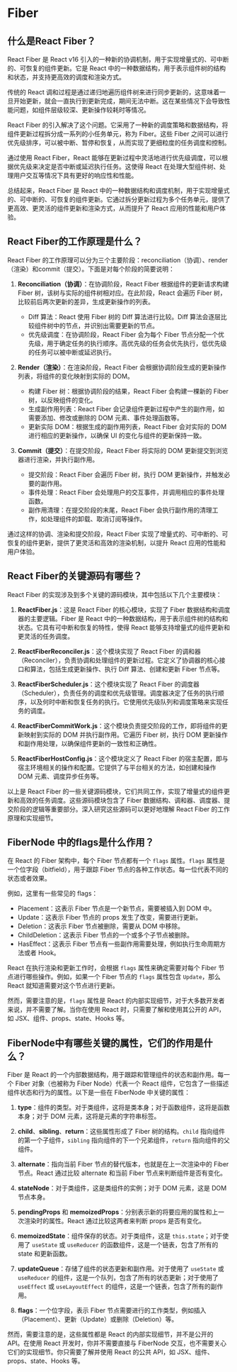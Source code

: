 # Fiber

## 什么是React Fiber？
React Fiber 是 React v16 引入的一种新的协调机制，用于实现增量式的、可中断的、可恢复的组件更新。它是 React 中的一种数据结构，用于表示组件树的结构和状态，并支持更高效的调度和渲染方式。

传统的 React 调和过程是通过递归地遍历组件树来进行同步更新的，这意味着一旦开始更新，就会一直执行到更新完成，期间无法中断。这在某些情况下会导致性能问题，如组件层级较深、更新操作较耗时等情况。

React Fiber 的引入解决了这个问题。它采用了一种新的调度策略和数据结构，将组件更新过程拆分成一系列的小任务单元，称为 Fiber。这些 Fiber 之间可以进行优先级排序，可以被中断、暂停和恢复，从而实现了更细粒度的任务调度和控制。

通过使用 React Fiber，React 能够在更新过程中灵活地进行优先级调度，可以根据优先级来决定是否中断或延迟执行任务。这使得 React 在处理大型组件树、处理用户交互等情况下具有更好的响应性和性能。

总结起来，React Fiber 是 React 中的一种数据结构和调度机制，用于实现增量式的、可中断的、可恢复的组件更新。它通过拆分更新过程为多个任务单元，提供了更高效、更灵活的组件更新和渲染方式，从而提升了 React 应用的性能和用户体验。

## React Fiber的工作原理是什么？
React Fiber 的工作原理可以分为三个主要阶段：reconciliation（协调）、render（渲染）和commit（提交）。下面是对每个阶段的简要说明：

1. **Reconciliation（协调）**：在协调阶段，React Fiber 根据组件的更新请求构建 Fiber 树，该树与实际的组件树相对应。在此阶段，React 会遍历 Fiber 树，比较前后两次更新的差异，生成更新操作的列表。

   - Diff 算法：React 使用 Fiber 树的 Diff 算法进行比较。Diff 算法会逐层比较组件树中的节点，并识别出需要更新的节点。
   - 优先级调度：在协调阶段，React Fiber 会为每个 Fiber 节点分配一个优先级，用于确定任务的执行顺序。高优先级的任务会优先执行，低优先级的任务可以被中断或延迟执行。

2. **Render（渲染）**：在渲染阶段，React Fiber 会根据协调阶段生成的更新操作列表，将组件的变化映射到实际的 DOM。

   - 构建 Fiber 树：根据协调阶段的结果，React Fiber 会构建一棵新的 Fiber 树，以反映组件的变化。
   - 生成副作用列表：React Fiber 会记录组件更新过程中产生的副作用，如需要添加、修改或删除的 DOM 元素、事件处理函数等。
   - 更新实际 DOM：根据生成的副作用列表，React Fiber 会对实际的 DOM 进行相应的更新操作，以确保 UI 的变化与组件的更新保持一致。

3. **Commit（提交）**：在提交阶段，React Fiber 将实际的 DOM 更新提交到浏览器进行渲染，并执行副作用。

   - 提交阶段：React Fiber 会遍历 Fiber 树，执行 DOM 更新操作，并触发必要的副作用。
   - 事件处理：React Fiber 会处理用户的交互事件，并调用相应的事件处理函数。
   - 副作用清理：在提交阶段的末尾，React Fiber 会执行副作用的清理工作，如处理组件的卸载、取消订阅等操作。

通过这样的协调、渲染和提交阶段，React Fiber 实现了增量式的、可中断的、可恢复的组件更新，提供了更灵活和高效的渲染机制，以提升 React 应用的性能和用户体验。

## React Fiber的关键源码有哪些？
React Fiber 的实现涉及到多个关键的源码模块，其中包括以下几个主要模块：

1. **ReactFiber.js**：这是 React Fiber 的核心模块，实现了 Fiber 数据结构和调度器的主要逻辑。Fiber 是 React 中的一种数据结构，用于表示组件树的结构和状态。它具有可中断和恢复的特性，使得 React 能够支持增量式的组件更新和更灵活的任务调度。

2. **ReactFiberReconciler.js**：这个模块实现了 React Fiber 的调和器（Reconciler），负责协调和处理组件的更新过程。它定义了协调器的核心接口和算法，包括生成更新操作、执行 Diff 算法、创建和更新 Fiber 节点等。

3. **ReactFiberScheduler.js**：这个模块实现了 React Fiber 的调度器（Scheduler），负责任务的调度和优先级管理。调度器决定了任务的执行顺序，以及何时中断和恢复任务的执行。它使用优先级队列和调度策略来实现任务的调度。

4. **ReactFiberCommitWork.js**：这个模块负责提交阶段的工作，即将组件的更新映射到实际的 DOM 并执行副作用。它遍历 Fiber 树，执行 DOM 更新操作和副作用处理，以确保组件更新的一致性和正确性。

5. **ReactFiberHostConfig.js**：这个模块定义了 React Fiber 的宿主配置，即与宿主环境相关的操作和配置。它提供了与平台相关的方法，如创建和操作 DOM 元素、调度异步任务等。

以上是 React Fiber 的一些关键源码模块，它们共同工作，实现了增量式的组件更新和高效的任务调度。这些源码模块包含了 Fiber 数据结构、调和器、调度器、提交阶段的逻辑等重要部分。深入研究这些源码可以更好地理解 React Fiber 的工作原理和实现细节。


## FiberNode 中的flags是什么作用？
在 React 的 Fiber 架构中，每个 Fiber 节点都有一个 `flags` 属性。`flags` 属性是一个位字段（bitfield），用于跟踪 Fiber 节点的各种工作状态。每一位代表不同的状态或者效果。

例如，这里有一些常见的 flags：

- Placement：这表示 Fiber 节点是一个新节点，需要被插入到 DOM 中。
- Update：这表示 Fiber 节点的 props 发生了改变，需要进行更新。
- Deletion：这表示 Fiber 节点被删除，需要从 DOM 中移除。
- ChildDeletion：这表示 Fiber 节点的一个或多个子节点被删除。
- HasEffect：这表示 Fiber 节点有一些副作用需要处理，例如执行生命周期方法或者 Hook。

React 在执行渲染和更新工作时，会根据 `flags` 属性来确定需要对每个 Fiber 节点进行哪些操作。例如，如果一个 Fiber 节点的 `flags` 属性包含 `Update`，那么 React 就知道需要对这个节点进行更新。

然而，需要注意的是，`flags` 属性是 React 的内部实现细节，对于大多数开发者来说，并不需要了解。当你在使用 React 时，只需要了解和使用其公开的 API，如 JSX、组件、props、state、Hooks 等。

## FiberNode中有哪些关键的属性，它们的作用是什么？
Fiber 是 React 的一个内部数据结构，用于跟踪和管理组件的状态和副作用。每一个 Fiber 对象（也被称为 Fiber Node）代表一个 React 组件，它包含了一些描述组件状态和行为的属性。以下是一些在 FiberNode 中关键的属性：

1. **type**：组件的类型。对于类组件，这将是类本身；对于函数组件，这将是函数本身；对于 DOM 元素，这将是元素的字符串标签。

2. **child**、**sibling**、**return**：这些属性形成了 Fiber 树的结构。`child` 指向组件的第一个子组件，`sibling` 指向组件的下一个兄弟组件，`return` 指向组件的父组件。

3. **alternate**：指向当前 Fiber 节点的替代版本，也就是在上一次渲染中的 Fiber 节点。React 通过比较 alternate 和当前 Fiber 节点来判断组件是否有变化。

4. **stateNode**：对于类组件，这是类组件的实例；对于 DOM 元素，这是 DOM 节点本身。

5. **pendingProps** 和 **memoizedProps**：分别表示新的将要应用的属性和上一次渲染时的属性。React 通过比较这两者来判断 props 是否有变化。

6. **memoizedState**：组件保存的状态。对于类组件，这是 `this.state`；对于使用了 `useState` 或 `useReducer` 的函数组件，这是一个链表，包含了所有的 state 和更新函数。

7. **updateQueue**：存储了组件的状态更新和副作用。对于使用了 `useState` 或 `useReducer` 的组件，这是一个队列，包含了所有的状态更新；对于使用了 `useEffect` 或 `useLayoutEffect` 的组件，这是一个链表，包含了所有的副作用。

8. **flags**：一个位字段，表示 Fiber 节点需要进行的工作类型，例如插入（Placement）、更新（Update）或删除（Deletion）等。

然而，需要注意的是，这些属性都是 React 的内部实现细节，并不是公开的 API。在使用 React 开发时，你并不需要直接与 FiberNode 交互，也不需要关心它们的实现细节。你只需要了解并使用 React 的公共 API，如 JSX、组件、props、state、Hooks 等。
